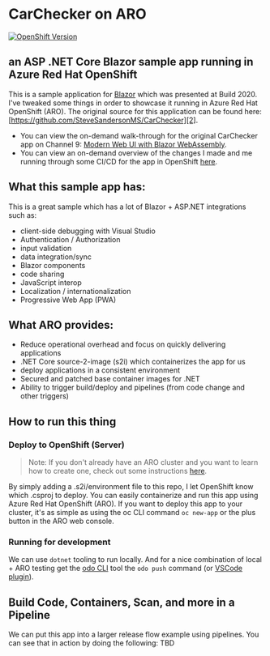 # CarChecker on ARO
[![OpenShift Version][openshift-heximage]][openshift-url]

## an ASP .NET Core Blazor sample app running in Azure Red Hat OpenShift
This is a sample application for [Blazor](https://blazor.net) which was presented at Build 2020.  I've tweaked some things in order to showcase it running in Azure Red Hat OpenShift (ARO). The original source for this application can be found here: [https://github.com/SteveSandersonMS/CarChecker][2].

* You can view the on-demand walk-through for the original CarChecker app on Channel 9: [Modern Web UI with Blazor WebAssembly][3].
* You can view an on-demand overview of the changes I made and me running through some CI/CD for the app in OpenShift [here](here).

## What this sample app has:
This is a great sample which has a lot of Blazor + ASP.NET integrations such as:
- client-side debugging with Visual Studio 
- Authentication / Authorization
- input validation
- data integration/sync
- Blazor components
- code sharing
- JavaScript interop
- Localization / internationalization
- Progressive Web App (PWA)

## What ARO provides:
- Reduce operational overhead and focus on quickly delivering applications
- .NET Core source-2-image (s2i) which containerizes the app for us
- deploy applications in a consistent environment
- Secured and patched base container images for .NET 
- Ability to trigger build/deploy and pipelines (from code change and other triggers)


## How to run this thing
### Deploy to OpenShift (Server)
> Note: If you don't already have an ARO cluster and you want to learn how to create one, check out some instructions [here](https://docs.microsoft.com/en-us/azure/openshift/tutorial-create-cluster).

By simply adding a .s2i/environment file to this repo, I let OpenShift know which .csproj to deploy. You can easily containerize and run this app using Azure Red Hat OpenShift (ARO). If you want to deploy this app to your cluster, it's as simple as using the oc CLI command `oc new-app` or the plus button in the ARO web console.

### Running for development
We can use `dotnet` tooling to run locally. And for a nice combination of local + ARO testing get the [odo CLI](https://odo.dev/) tool the `odo push` command (or [VSCode plugin](https://marketplace.visualstudio.com/items?itemName=redhat.vscode-openshift-connector)).

## Build Code, Containers, Scan, and more in a Pipeline
We can put this app into a larger release flow example using pipelines. You can see that in action by doing the following:
TBD


[1]: https://docs.microsoft.com/en-us/aspnet/core/blazor/?view=aspnetcore-3.1#blazor-webassembly
[2]: https://github.com/SteveSandersonMS/CarChecker
[3]: https://aka.ms/blazor-in-action

[openshift-heximage]: https://img.shields.io/badge/ARO-4-BB261A.svg
[openshift-url]: https://docs.openshift.com/aro/4/welcome/index.html
